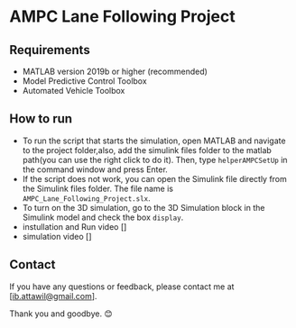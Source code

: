 

# AMPC Lane Following Project


## Requirements

- MATLAB version 2019b or higher (recommended)
- Model Predictive Control Toolbox
- Automated Vehicle Toolbox

## How to run

- To run the script that starts the simulation, open MATLAB and navigate to the project folder,also, add the simulink files folder to the matlab path(you can use the right click to do it). Then, type `helperAMPCSetUp` in the command window and press Enter.
- If the script does not work, you can open the Simulink file directly from the Simulink files folder. The file name is `AMPC_Lane_Following_Project.slx`.
- To turn on the 3D simulation, go to the 3D Simulation block in the Simulink model and check the box `display`.
- instullation and Run video []
- simulation video []

## Contact

If you have any questions or feedback, please contact me at [ib.attawil@gmail.com].



Thank you and goodbye. 😊
